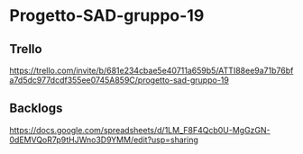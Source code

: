 # Progetto-SAD-gruppo-19

## Trello

https://trello.com/invite/b/681e234cbae5e40711a659b5/ATTI88ee9a71b76bfa7d5dc977dcdf355ee0745A859C/progetto-sad-gruppo-19

## Backlogs

https://docs.google.com/spreadsheets/d/1LM_F8F4Qcb0U-MgGzGN-0dEMVQoR7p9tHJWno3D9YMM/edit?usp=sharing
